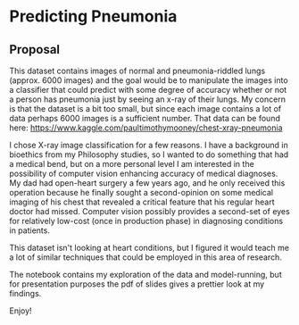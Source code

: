 # Predicting Pneumonia

## Proposal

This dataset contains images of normal and pneumonia-riddled lungs (approx. 6000 images) and the goal would be to manipulate the images into a classifier that could predict with some degree of accuracy whether or not a person has pneumonia just by seeing an x-ray of their lungs. My concern is that the dataset is a bit too small, but since each image contains a lot of data perhaps 6000 images is a sufficient number. That data can be found here: https://www.kaggle.com/paultimothymooney/chest-xray-pneumonia

I chose X-ray image classification for a few reasons. I have a background in bioethics from my Philosophy studies, so I wanted to do something that had a medical bend, but on a more personal level I am interested in the possibility of computer vision enhancing accuracy of medical diagnoses. My dad had open-heart surgery a few years ago, and he only received this operation because he finally sought a second-opinion on some medical imaging of his chest that revealed a critical feature that his regular heart doctor had missed. Computer vision possibly provides a second-set of eyes for relatively low-cost (once in production phase) in diagnosing conditions in patients.

This dataset isn't looking at heart conditions, but I figured it would teach me a lot of similar techniques that could be employed in this area of research.

The notebook contains my exploration of the data and model-running, but for presentation purposes the pdf of slides gives a prettier look at my findings.

Enjoy!
